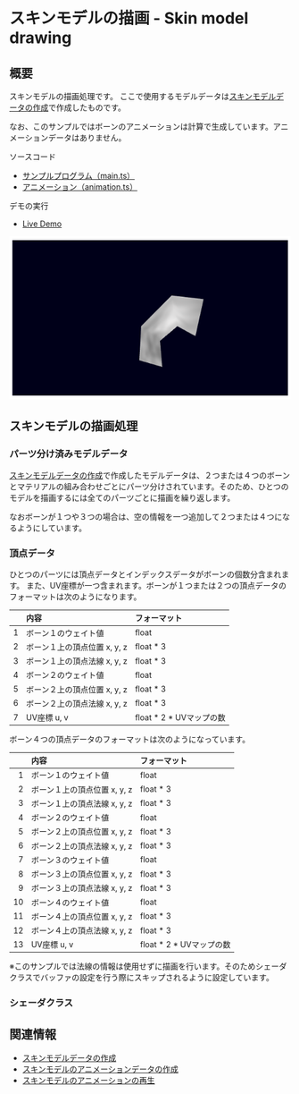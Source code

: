 # スキンモデルの描画 - Skin model drawing

## 概要

スキンモデルの描画処理です。
ここで使用するモデルデータは[スキンモデルデータの作成](./skinning_model_converting/)で作成したものです。

なお、このサンプルではボーンのアニメーションは計算で生成しています。アニメーションデータはありません。

ソースコード

- [サンプルプログラム（main.ts）](./main.ts)  
- [アニメーション（animation.ts）](../tips_core/animation.ts)  

デモの実行

- [Live Demo](https://warotarock.github.io/ptw_tips/tips/skinning_model_drawing/)

![](skinning_model_drawing_fig001.png)


## スキンモデルの描画処理

### パーツ分け済みモデルデータ

[スキンモデルデータの作成](./skinning_model_converting/)で作成したモデルデータは、２つまたは４つのボーンとマテリアルの組み合わせごとにパーツ分けされています。そのため、ひとつのモデルを描画するには全てのパーツごとに描画を繰り返します。

なおボーンが１つや３つの場合は、空の情報を一つ追加して２つまたは４つになるようにしています。

### 頂点データ

ひとつのパーツには頂点データとインデックスデータがボーンの個数分含まれます。
また、UV座標が一つ含まれます。ボーンが１つまたは２つの頂点データのフォーマットは次のようになります。

|  |内容                        |フォーマット|
|-:|:---------------------------|:-----------|
| 1|ボーン１のウェイト値        |float       |
| 2|ボーン１上の頂点位置 x, y, z|float * 3   |
| 3|ボーン１上の頂点法線 x, y, z|float * 3   |
| 4|ボーン２のウェイト値        |float       |
| 5|ボーン２上の頂点位置 x, y, z|float * 3   |
| 6|ボーン２上の頂点法線 x, y, z|float * 3   |
| 7|UV座標 u, v                 |float * 2 * UVマップの数|

ボーン４つの頂点データのフォーマットは次のようになっています。

|  |内容                        |フォーマット|
|-:|:---------------------------|:-----------|
| 1|ボーン１のウェイト値        |float       |
| 2|ボーン１上の頂点位置 x, y, z|float * 3   |
| 3|ボーン１上の頂点法線 x, y, z|float * 3   |
| 4|ボーン２のウェイト値        |float       |
| 5|ボーン２上の頂点位置 x, y, z|float * 3   |
| 6|ボーン２上の頂点法線 x, y, z|float * 3   |
| 7|ボーン３のウェイト値        |float       |
| 8|ボーン３上の頂点位置 x, y, z|float * 3   |
| 9|ボーン３上の頂点法線 x, y, z|float * 3   |
|10|ボーン４のウェイト値        |float       |
|11|ボーン４上の頂点位置 x, y, z|float * 3   |
|12|ボーン４上の頂点法線 x, y, z|float * 3   |
|13|UV座標 u, v                 |float * 2 * UVマップの数|

※このサンプルでは法線の情報は使用せずに描画を行います。そのためシェーダクラスでバッファの設定を行う際にスキップされるように設定しています。

### シェーダクラス


## 関連情報

- [スキンモデルデータの作成](./skinning_model_converting/)
- [スキンモデルのアニメーションデータの作成](./skin_model_animation_converting/)
- [スキンモデルのアニメーションの再生](../skin_model_animation_playing/)

